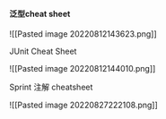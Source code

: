 
#### 泛型cheat sheet

![[Pasted image 20220812143623.png]]

JUnit Cheat Sheet

![[Pasted image 20220812144010.png]]

Sprint 注解 cheatsheet

![[Pasted image 20220827222108.png]]